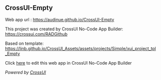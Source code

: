 ## CrossUI-Empty
Web app url : https://audinue.github.io/CrossUI-Empty

This project was created by CrossUI No-Code App Builder: https://crossui.com/RADGithub

Based on template: https://linb.github.io/CrossUI_Assets/assets/projects/Simple/xui_project_tpl_Empty

Click [here](https://crossui.com/RADGithub/#!from=github&owner=audinue&repo=CrossUI-Empty) to edit this web app in CrossUI No-Code App Builder

<i>Powered by [CrossUI](https://crossui.com)</i>

